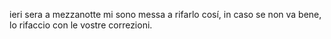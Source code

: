 ieri sera a mezzanotte mi sono messa a rifarlo cosí, in caso se non va bene, lo rifaccio con le vostre correzioni.
